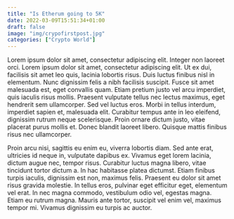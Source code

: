 ```yaml
---
title: "Is Etherum going to 5K"
date: 2022-03-09T15:51:34+01:00
draft: false
image: "img/crypofirstpost.jpg"
categories: ["Crypto World"]
---
```


Lorem ipsum dolor sit amet, consectetur adipiscing elit. Integer non laoreet orci. Lorem ipsum dolor sit amet, consectetur adipiscing elit. Ut ex dui, facilisis sit amet leo quis, lacinia lobortis risus. Duis luctus finibus nisl in elementum. Nunc dignissim felis a nibh facilisis suscipit. <!--more-->Fusce sit amet malesuada est, eget convallis quam. Etiam pretium justo vel arcu imperdiet, quis iaculis risus mollis. Praesent vulputate tellus nec lectus maximus, eget hendrerit sem ullamcorper. Sed vel luctus eros. Morbi in tellus interdum, imperdiet sapien et, malesuada elit. Curabitur tempus ante in leo eleifend, dignissim rutrum neque scelerisque. Proin ornare dictum justo, vitae placerat purus mollis et. Donec blandit laoreet libero. Quisque mattis finibus risus nec ullamcorper.

Proin arcu nisi, sagittis eu enim eu, viverra lobortis diam. Sed ante erat, ultricies id neque in, vulputate dapibus ex. Vivamus eget lorem lacinia, dictum augue nec, tempor risus. Curabitur luctus magna libero, vitae tincidunt tortor dictum a. In hac habitasse platea dictumst. Etiam finibus turpis iaculis, dignissim est non, maximus felis. Praesent eu dolor sit amet risus gravida molestie. In tellus eros, pulvinar eget efficitur eget, elementum vel erat. In nec magna commodo, vestibulum odio vel, egestas magna. Etiam eu rutrum magna. Mauris ante tortor, suscipit vel enim vel, maximus tempor mi. Vivamus dignissim eu turpis ac auctor.